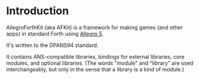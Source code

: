 # Introduction

AllegroForthKit \(aka AFKit\) is a framework for making games \(and other apps\) in standard Forth using [Allegro 5](www.liballeg.org).

It's written to the DPANS94 standard.

It contains ANS-compatible libraries, bindings for external libraries, core modules, and optional libraries. \(The words "module" and "library" are used interchangeably, but only in the sense that a library is a kind of module.\)


